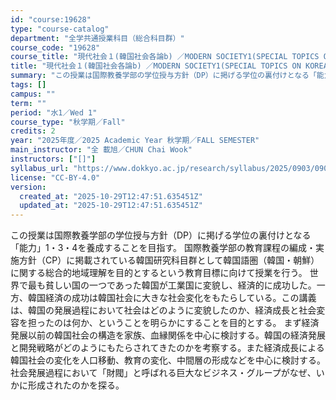 ```yaml
---
id: "course:19628"
type: "course-catalog"
department: "全学共通授業科目（総合科目群）"
course_code: "19628"
course_title: "現代社会１(韓国社会各論b) ／MODERN SOCIETY1(SPECIAL TOPICS ON KOREAN SOCIETY (B))"
title: "現代社会１(韓国社会各論b) ／MODERN SOCIETY1(SPECIAL TOPICS ON KOREAN SOCIETY (B))"
summary: "この授業は国際教養学部の学位授与方針（DP）に掲げる学位の裏付けとなる「能力」1・3・4を養成することを目指す。 国際教養学部の教育課程の編成・実施方針（CP）に掲載されている韓国研究科目群として韓国語圏（韓国・朝鮮）に関する総合的地域理解…"
tags: []
campus: ""
term: ""
period: "水1／Wed 1"
course_type: "秋学期／Fall"
credits: 2
year: "2025年度／2025 Academic Year 秋学期／FALL SEMESTER"
main_instructor: "全 載旭／CHUN Chai Wook"
instructors: ["[]"]
syllabus_url: "https://www.dokkyo.ac.jp/research/syllabus/2025/0903/0903_19628_ja_JP.html"
license: "CC-BY-4.0"
version:
  created_at: "2025-10-29T12:47:51.635451Z"
  updated_at: "2025-10-29T12:47:51.635451Z"
---
```

この授業は国際教養学部の学位授与方針（DP）に掲げる学位の裏付けとなる「能力」1・3・4を養成することを目指す。 国際教養学部の教育課程の編成・実施方針（CP）に掲載されている韓国研究科目群として韓国語圏（韓国・朝鮮）に関する総合的地域理解を目的とするという教育目標に向けて授業を行う。 世界で最も貧しい国の一つであった韓国が工業国に変貌し、経済的に成功した。一方、韓国経済の成功は韓国社会に大きな社会変化をもたらしている。この講義は、韓国の発展過程において社会はどのように変貌したのか、経済成長と社会変容を担ったのは何か、ということを明らかにすることを目的とする。 まず経済発展以前の韓国社会の構造を家族、血縁関係を中心に検討する。韓国の経済発展と開発戦略がどのようにもたらされてきたのかを考察する。また経済成長による韓国社会の変化を人口移動、教育の変化、中間層の形成などを中心に検討する。社会発展過程において「財閥」と呼ばれる巨大なビジネス・グループがなぜ、いかに形成されたのかを探る。
